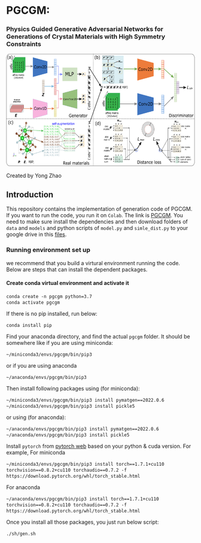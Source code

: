 # PGCGM:
### Physics Guided Generative Adversarial Networks for Generations of Crystal Materials with High Symmetry Constraints

<img src="mainframe.png" height="300px">

Created by Yong Zhao

## Introduction

This repository contains the implementation of generation code of PGCGM. If you want to run the code, you run it on `Colab`. The link is [PGCGM](https://colab.research.google.com/drive/1m9RZIRoHaAQLNKxyiowHA8YMXgR86p5P#scrollTo=s50VQhHyUKkB). You need to make sure install the dependencies and then download folders of `data` and `models` and python scripts of `model.py` and `simle_dist.py` to your google drive in this [files](https://drive.google.com/drive/folders/1LmQZ3HJXLXyhLiuFB4hFgylp_cSRGVwv).

### Running environment set up

we recommend that you build a virtural environment running the code. Below are steps that can install the dependent packages.

#### Create conda virtual environment and activate it
```
conda create -n pgcgm python=3.7
conda activate pgcgm
```
If there is no pip installed, run below:
```
conda install pip
```
Find your anaconda directory, and find the actual ```pgcgm``` folder. It should be somewhere like if you are using miniconda:  
```
~/miniconda3/envs/pgcgm/bin/pip3
```
or if you are using anaconda
```
~/anaconda/envs/pgcgm/bin/pip3
```


Then install following packages using (for miniconda):
```
~/miniconda3/envs/pgcgm/bin/pip3 install pymatgen==2022.0.6
~/miniconda3/envs/pgcgm/bin/pip3 install pickle5
```
or using (for anaconda):
```
~/anaconda/envs/pgcgm/bin/pip3 install pymatgen==2022.0.6
~/anaconda/envs/pgcgm/bin/pip3 install pickle5
```

Install `pytorch` from [pytorch web](https://pytorch.org/get-started/previous-versions/) based on your python & cuda version. For example,
For miniconda
```
~/miniconda3/envs/pgcgm/bin/pip3 install torch==1.7.1+cu110 torchvision==0.8.2+cu110 torchaudio==0.7.2 -f https://download.pytorch.org/whl/torch_stable.html
```

For anaconda
```
~/anaconda/envs/pgcgm/bin/pip3 install torch==1.7.1+cu110 torchvision==0.8.2+cu110 torchaudio==0.7.2 -f https://download.pytorch.org/whl/torch_stable.html
```

Once you install all those packages, you just run below script:
```
./sh/gen.sh
```
